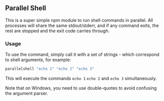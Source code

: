 ## Parallel Shell

This is a super simple npm module to run shell commands in parallel. All
processes will share the same stdout/stderr, and if any command exits, the rest are stopped and the exit code carries through.

### Usage

To use the command, simply call it with a set of strings - which correspond to
shell arguments, for example:

```bash
parallelshell "echo 1" "echo 2" "echo 3"
```

This will execute the commands `echo 1` `echo 2` and `echo 3` simultaneously.

Note that on Windows, you need to use double-quotes to avoid confusing the
argument parser.
